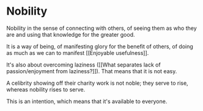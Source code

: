 # Nobility
Nobility in the sense of connecting with others, of seeing them as who they are and using that knowledge for the greater good. 

It is a way of being, of manifesting glory for the benefit of others, of doing as much as we can to manifest [[Enjoyable usefulness]]. 

It's also about overcoming laziness ([[What separates lack of passion\/enjoyment from laziness?]]). That means that it is not easy.

A celibrity showing off their charity work is not noble; they serve to rise, whereas nobility rises to serve.

This is an intention, which means that it's available to everyone. 

<!-- #p1 -->

<!-- {BearID:09A74FD2-99BF-44F6-A113-07937419C062-17432-00004F3BDA9F7196} -->
